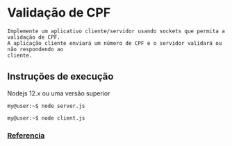 # Validação de CPF

```
Implemente um aplicativo cliente/servidor usando sockets que permita a validação de CPF.
A aplicação cliente enviará um número de CPF e o servidor validará ou não respondendo ao
cliente.
```

## Instruções de execução
Nodejs 12.x ou uma versão superior

```console
my@user:~$ node server.js
```

```console
my@user:~$ node client.js
```

### [Referencia](https://nodejs.org/docs/latest-v12.x/api/net.html#net_class_net_server)